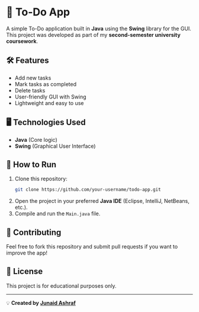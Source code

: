 # 📌 To-Do App

A simple To-Do application built in **Java** using the **Swing** library for the GUI. This project was developed as part of my **second-semester university coursework**.

## 🛠 Features
- Add new tasks
- Mark tasks as completed
- Delete tasks
- User-friendly GUI with Swing
- Lightweight and easy to use

## 🖥️ Technologies Used
- **Java** (Core logic)
- **Swing** (Graphical User Interface)

## 🚀 How to Run
1. Clone this repository:
   ```sh
   git clone https://github.com/your-username/todo-app.git
   ```
2. Open the project in your preferred **Java IDE** (Eclipse, IntelliJ, NetBeans, etc.).
3. Compile and run the `Main.java` file.

## 🔗 Contributing
Feel free to fork this repository and submit pull requests if you want to improve the app!

## 📜 License
This project is for educational purposes only.

---
💡 **Created by [Junaid Ashraf](https://github.com/Junaid-Ashraf-56)**
